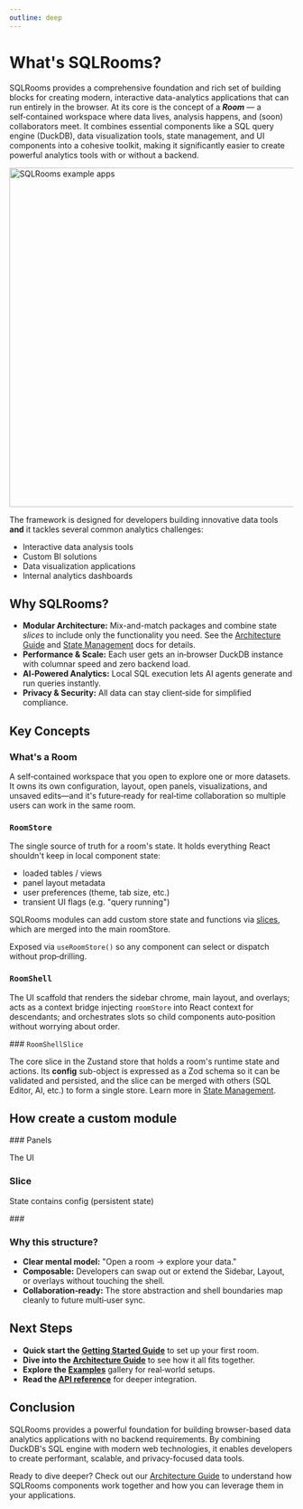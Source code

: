 ```yaml
---
outline: deep
---
```


# What's SQLRooms?

SQLRooms provides a comprehensive foundation and rich set of building blocks for creating modern, interactive data-analytics applications that can run entirely in the browser.
At its core is the concept of a **_Room_** — a self‑contained workspace where data lives, analysis happens, and (soon) collaborators meet. It combines essential components like a SQL query engine (DuckDB), data visualization tools, state management, and UI components into a cohesive toolkit, making it significantly easier to create powerful analytics tools with or without a backend.

<a href="/examples">
  <img src="/media/overview/collage.webp" alt="SQLRooms example apps" width=600>
</a>

The framework is designed for developers building innovative data tools **and** it tackles several common analytics challenges:

- Interactive data analysis tools
- Custom BI solutions
- Data visualization applications
- Internal analytics dashboards

## Why SQLRooms?

- **Modular Architecture:** Mix-and-match packages and combine state _slices_ to include only the functionality you need. See the [Architecture Guide](/architecture) and [State Management](/state-management) docs for details.
- **Performance & Scale:** Each user gets an in‑browser DuckDB instance with columnar speed and zero backend load.
- **AI‑Powered Analytics:** Local SQL execution lets AI agents generate and run queries instantly.
- **Privacy & Security:** All data can stay client‑side for simplified compliance.

## Key Concepts

### What's a Room

A self‑contained workspace that you open to explore one or more datasets.  
It owns its own configuration, layout, open panels, visualizations, and unsaved edits—and it's future‑ready for real‑time collaboration so multiple users can work in the same room.

### `RoomStore`

The single source of truth for a room's state. It holds everything React shouldn't keep in local component state:

- loaded tables / views
- panel layout metadata
- user preferences (theme, tab size, etc.)
- transient UI flags (e.g. "query running")

SQLRooms modules can add custom store state and functions via [slices](#roomslice), which are merged into the main roomStore.

Exposed via `useRoomStore()` so any component can select or dispatch without prop‑drilling.

### `RoomShell`

The UI scaffold that renders the sidebar chrome, main layout, and overlays; acts as a context bridge injecting `roomStore` into React context for descendants; and orchestrates slots so child components auto‑position without worrying about order.

### `RoomShellSlice`

The core slice in the Zustand store that holds a room's runtime state and actions. Its **config** sub-object is expressed as a Zod schema so it can be validated and persisted, and the slice can be merged with others (SQL Editor, AI, etc.) to form a single store. Learn more in [State Management](/state-management).

## How create a custom module

### Panels

The UI

### Slice

State contains config (persistent state)

### 

### Why this structure?

- **Clear mental model:** "Open a room → explore your data."
- **Composable:** Developers can swap out or extend the Sidebar, Layout, or overlays without touching the shell.
- **Collaboration‑ready:** The store abstraction and shell boundaries map cleanly to future multi‑user sync.

## Next Steps

- **Quick start the [Getting Started Guide](/getting-started)** to set up your first room.
- **Dive into the [Architecture Guide](/architecture)** to see how it all fits together.
- **Explore the [Examples](/examples)** gallery for real‑world setups.
- **Read the [API reference](/api/room-shell/)** for deeper integration.

## Conclusion

SQLRooms provides a powerful foundation for building browser-based data analytics applications with no backend requirements. By combining DuckDB's SQL engine with modern web technologies, it enables developers to create performant, scalable, and privacy-focused data tools.

Ready to dive deeper? Check out our [Architecture Guide](/architecture) to understand how SQLRooms components work together and how you can leverage them in your applications.
